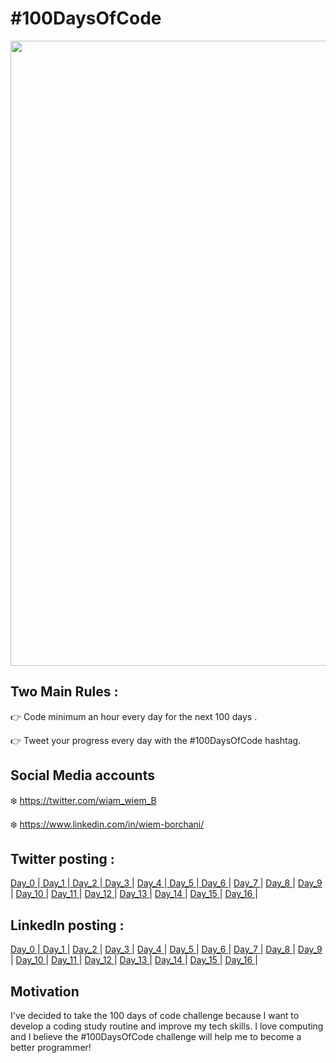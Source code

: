 # #100DaysOfCode

<a href="https://www.100daysofcode.com/">
<img src="https://res.cloudinary.com/practicaldev/image/fetch/s--x_UTPDPk--/c_imagga_scale,f_auto,fl_progressive,h_900,q_auto,w_1600/https://thepracticaldev.s3.amazonaws.com/i/u5d7sosk30lm7pex8lqc.png" width="1000px"> 
   </a>

## Two Main Rules :

👉 Code minimum an hour every day for the next 100 days .

👉 Tweet your progress every day with the #100DaysOfCode hashtag.

## Social Media accounts
❄️ https://twitter.com/wiam_wiem_B

❄️ https://www.linkedin.com/in/wiem-borchani/

##  Twitter posting :
<a href="https://twitter.com/wiam_wiem_B/status/1381663431175114756"> Day_0 </a> |<a href="https://twitter.com/wiam_wiem_B/status/1382061934418276356"> Day_1 </a> |<a href="https://twitter.com/wiam_wiem_B/status/1382449520492052482"> Day_2 </a> |<a href="https://twitter.com/wiam_wiem_B/status/1382855534546714624"> Day_3 </a> | <a href="https://twitter.com/wiam_wiem_B/status/1383162674985508877"> Day_4 </a> |<a href="https://twitter.com/wiam_wiem_B/status/1384277420140744714"> Day_5 </a> |<a href="https://twitter.com/wiam_wiem_B/status/1384667368425762816"> Day_6 </a> | <a href="https://twitter.com/wiam_wiem_B/status/1385031644441190403"> Day_7 </a> | <a href=""> Day_8 </a> | <a href="https://twitter.com/wiam_wiem_B/status/1385765721016262657"> Day_9 </a> | <a href="https://twitter.com/wiam_wiem_B/status/1387572864656846849"> Day_10 </a> | <a href="https://twitter.com/wiam_wiem_B/status/1387945851524366336"> Day_11 </a> |  <a href="https://twitter.com/wiam_wiem_B/status/1388302666359508994"> Day_12 </a> |  <a href="https://twitter.com/wiam_wiem_B/status/1485710209511272451"> Day_13 </a> | <a href="https://twitter.com/wiam_wiem_B/status/1486064358937538562"> Day_14 </a> | <a href="https://twitter.com/wiam_wiem_B/status/1486489236186480643"> Day_15 </a> | <a href="https://twitter.com/wiam_wiem_B/status/1487202912845676546"> Day_16 </a> |
  
  
##  LinkedIn posting :  
<a href="https://www.linkedin.com/feed/update/urn:li:activity:6787431646913150976/"> Day_0 </a> |<a href="https://www.linkedin.com/feed/update/urn:li:activity:6787833561480232960/"> Day_1 </a> | <a href="https://www.linkedin.com/feed/update/urn:li:activity:6788215709500485632//"> Day_2 </a> | <a href="https://www.linkedin.com/feed/update/urn:li:activity:6788631653011988480/"> Day_3 </a> | <a href="https://www.linkedin.com/feed/update/urn:li:activity:6788935037183107072/"> Day_4 </a> | <a href="https://www.linkedin.com/feed/update/urn:li:activity:6790045295590809600/"> Day_5 </a> | <a href="https://www.linkedin.com/feed/update/urn:li:activity:6790434347678760961/"> Day_6 </a> | <a href="https://www.linkedin.com/feed/update/urn:li:activity:6790796195506737152/"> Day_7 </a> | <a href="https://www.linkedin.com/feed/update/urn:li:activity:6791138831857934336/"> Day_8 </a> | <a href="https://www.linkedin.com/feed/update/urn:li:activity:6791532390608080896/"> Day_9 </a> | <a href="https://www.linkedin.com/feed/update/urn:li:activity:6793340252510654464/"> Day_10 </a> | <a href="https://www.linkedin.com/feed/update/urn:li:activity:6793712348298280960/"> Day_11 </a> | <a href="https://www.linkedin.com/feed/update/urn:li:activity:6794069984009035777/"> Day_12 </a> | <a href="https://www.linkedin.com/posts/wiem-borchani_100daysofcode-dayabr13-dayabr13-activity-6891475485331652608-eF9n"> Day_13 </a> | <a href="https://www.linkedin.com/posts/wiem-borchani_dayabr14-dayabr14-100daysofcode-activity-6891829775061573632-mwhc"> Day_14 </a> | <a href="https://www.linkedin.com/posts/wiem-borchani_dayabr15-dayabr15-100daysofcode-activity-6892254691057557505-s_3I"> Day_15 </a> | <a href="https://www.linkedin.com/posts/wiem-borchani_dayabr16-dayabr16-100daysofcode-activity-6892970337160499200-8qK4"> Day_16 </a> |
  
  
## Motivation

I've decided to take the 100 days of code challenge because I want to develop a coding study routine and improve my tech skills. I love computing and I believe the #100DaysOfCode challenge will help me to become a better programmer!
